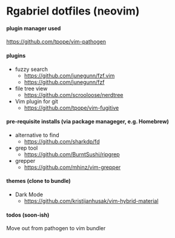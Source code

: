 # Rgabriel dotfiles (neovim)

#### plugin manager used
https://github.com/tpope/vim-pathogen

#### plugins
* fuzzy search
  * https://github.com/junegunn/fzf.vim 
  * https://github.com/junegunn/fzf
* file tree view
  * https://github.com/scrooloose/nerdtree
* Vim plugin for git
  * https://github.com/tpope/vim-fugitive

#### pre-requisite installs (via package manageger, e.g. Homebrew)
* alternative to find
  * https://github.com/sharkdp/fd
* grep tool
  * https://github.com/BurntSushi/ripgrep
* grepper
  * https://github.com/mhinz/vim-grepper

#### themes (clone to bundle)
* Dark Mode
  * https://github.com/kristijanhusak/vim-hybrid-material

#### todos (soon-ish)
Move out from pathogen to vim bundler
